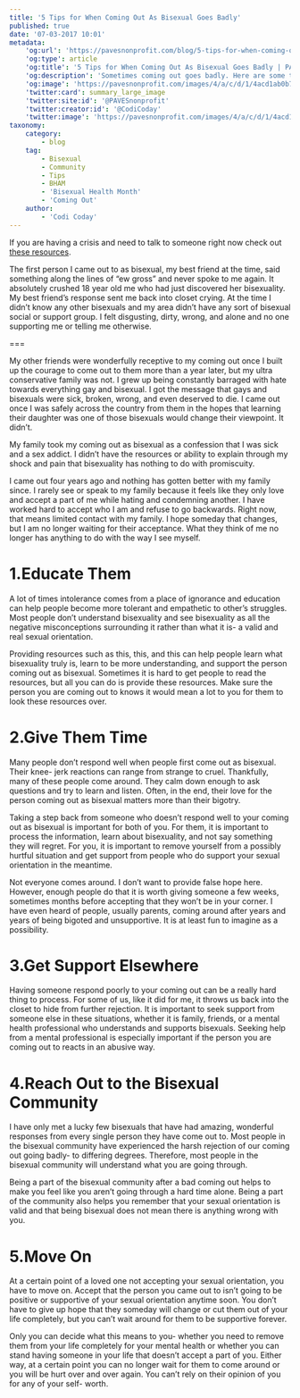 ```yaml
---
title: '5 Tips for When Coming Out As Bisexual Goes Badly'
published: true
date: '07-03-2017 10:01'
metadata:
    'og:url': 'https://pavesnonprofit.com/blog/5-tips-for-when-coming-out-as-bisexual-goes-badly'
    'og:type': article
    'og:title': '5 Tips for When Coming Out As Bisexual Goes Badly | PAVES'
    'og:description': 'Sometimes coming out goes badly. Here are some tips on how to handle it.'
    'og:image': 'https://pavesnonprofit.com/images/4/a/c/d/1/4acd1ab0b731dc405f4d08a120b5b5931d4e4dba-maxresdefault.jpeg'
    'twitter:card': summary_large_image
    'twitter:site:id': '@PAVESnonprofit'
    'twitter:creator:id': '@CodiCoday'
    'twitter:image': 'https://pavesnonprofit.com/images/4/a/c/d/1/4acd1ab0b731dc405f4d08a120b5b5931d4e4dba-maxresdefault.jpeg'
taxonomy:
    category:
        - blog
    tag:
        - Bisexual
        - Community
        - Tips
        - BHAM
        - 'Bisexual Health Month'
        - 'Coming Out'
    author:
        - 'Codi Coday'
---
```


If you are having a crisis and need to talk to someone right now check out [these resources](https://www.ostem.org/crisis-hotlines).

The first person I came out to as bisexual, my best friend at the time, said something along the lines of “ew gross” and never spoke to me again. It absolutely crushed 18 year old me who had just discovered her bisexuality. My best friend’s response sent me back into closet crying. At the time I didn’t know any other bisexuals and my area didn’t have any sort of bisexual social or support group. I felt disgusting, dirty, wrong, and alone and no one supporting me or telling me otherwise.

===

My other friends were wonderfully receptive to my coming out once I built up the courage to come out to them more than a year later, but my ultra conservative family was not. I grew up being constantly barraged with hate towards everything gay and bisexual. I got the message that gays and bisexuals were sick, broken, wrong, and even deserved to die. I came out once I was safely across the country from them in the hopes that learning their daughter was one of those bisexuals would change their viewpoint. It didn’t. 

My family took my coming out as bisexual as a confession that I was sick and a sex addict. I didn’t have the resources or ability to explain through my shock and pain that bisexuality has nothing to do with promiscuity. 

I came out four years ago and nothing has gotten better with my family since. I rarely see or speak to my family because it feels like they only love and accept a part of me while hating and condemning another. I have worked hard to accept who I am and refuse to go backwards. Right now, that means limited contact with my family. I hope someday that changes, but I am no longer waiting for their acceptance. What they think of me no longer has anything to do with the way I see myself.

# 1.Educate Them
A lot of times intolerance comes from a place of ignorance and education can help people become more tolerant and empathetic to other’s struggles. Most people don’t understand bisexuality and see bisexuality as all the negative misconceptions surrounding it rather than what it is- a valid and real sexual orientation.

Providing resources such as this, this, and this can help people learn what bisexuality truly is, learn to be more understanding, and support the person coming out as bisexual. Sometimes it is hard to get people to read the resources, but all you can do is provide these resources. Make sure the person you are coming out to knows it would mean a lot to you for them to look these resources over.

# 2.Give Them Time
Many people don’t respond well when people first come out as bisexual. Their knee- jerk reactions can range from strange to cruel. Thankfully, many of these people come around. They calm down enough to ask questions and try to learn and listen. Often, in the end, their love for the person coming out as bisexual matters more than their bigotry.

Taking a step back from someone who doesn’t respond well to your coming out as bisexual is important for both of you. For them, it is important to process the information, learn about bisexuality, and not say something they will regret. For you, it is important to remove yourself from a possibly hurtful situation and get support from people who do support your sexual orientation in the meantime.

Not everyone comes around. I don’t want to provide false hope here. However, enough people do that it is worth giving someone a few weeks, sometimes months before accepting that they won’t be in your corner. I have even heard of people, usually parents, coming around after years and years of being bigoted and unsupportive. It is at least fun to imagine as a possibility.

# 3.Get Support Elsewhere
Having someone respond poorly to your coming out can be a really hard thing to process. For some of us, like it did for me, it throws us back into the closet to hide from further rejection. It is important to seek support from someone else in these situations, whether it is family, friends, or a mental health professional who understands and supports bisexuals. Seeking help from a mental professional is especially important if the person you are coming out to reacts in an abusive way.

# 4.Reach Out to the Bisexual Community
I have only met a lucky few bisexuals that have had amazing, wonderful responses from every single person they have come out to. Most people in the bisexual community have experienced the harsh rejection of our coming out going badly- to differing degrees. Therefore, most people in the bisexual community will understand what you are going through.

Being a part of the bisexual community after a bad coming out helps to make you feel like you aren’t going through a hard time alone. Being a part of the community also helps you remember that your sexual orientation is valid and that being bisexual does not mean there is anything wrong with you.

# 5.Move On
At a certain point of a loved one not accepting your sexual orientation, you have to move on. Accept that the person you came out to isn’t going to be positive or supportive of your sexual orientation anytime soon. You don’t have to give up hope that they someday will change or cut them out of your life completely, but you can’t wait around for them to be supportive forever. 

Only you can decide what this means to you- whether you need to remove them from your life completely for your mental health or whether you can stand having someone in your life that doesn’t accept a part of you. Either way, at a certain point you can no longer wait for them to come around or you will be hurt over and over again. You can’t rely on their opinion of you for any of your self- worth.
